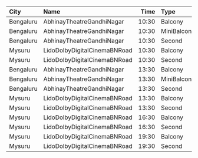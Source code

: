 | City      | Name                         |  Time | Type        | Price | Capacity | Booked |
| :-------- | :--------------------------- | ----: | :---------- | ----: | -------: | -----: |
| Bengaluru | AbhinayTheatreGandhiNagar    | 10:30 | Balcony     |  150₹ |      369 |    340 |
| Bengaluru | AbhinayTheatreGandhiNagar    | 10:30 | MiniBalcony |  120₹ |      146 |    146 |
| Bengaluru | AbhinayTheatreGandhiNagar    | 10:30 | Second      |  100₹ |      480 |    452 |
| Mysuru    | LidoDolbyDigitalCinemaBNRoad | 10:30 | Balcony     |  120₹ |      244 |    122 |
| Mysuru    | LidoDolbyDigitalCinemaBNRoad | 10:30 | Second      |  100₹ |      456 |    228 |
| Bengaluru | AbhinayTheatreGandhiNagar    | 13:30 | Balcony     |  150₹ |      369 |    340 |
| Bengaluru | AbhinayTheatreGandhiNagar    | 13:30 | MiniBalcony |  120₹ |      146 |    146 |
| Bengaluru | AbhinayTheatreGandhiNagar    | 13:30 | Second      |  100₹ |      480 |    452 |
| Mysuru    | LidoDolbyDigitalCinemaBNRoad | 13:30 | Balcony     |  120₹ |      244 |    122 |
| Mysuru    | LidoDolbyDigitalCinemaBNRoad | 13:30 | Second      |  100₹ |      456 |    228 |
| Mysuru    | LidoDolbyDigitalCinemaBNRoad | 16:30 | Balcony     |  120₹ |      244 |    122 |
| Mysuru    | LidoDolbyDigitalCinemaBNRoad | 16:30 | Second      |  100₹ |      456 |    228 |
| Mysuru    | LidoDolbyDigitalCinemaBNRoad | 19:30 | Balcony     |  120₹ |      244 |    122 |
| Mysuru    | LidoDolbyDigitalCinemaBNRoad | 19:30 | Second      |  100₹ |      456 |    228 |